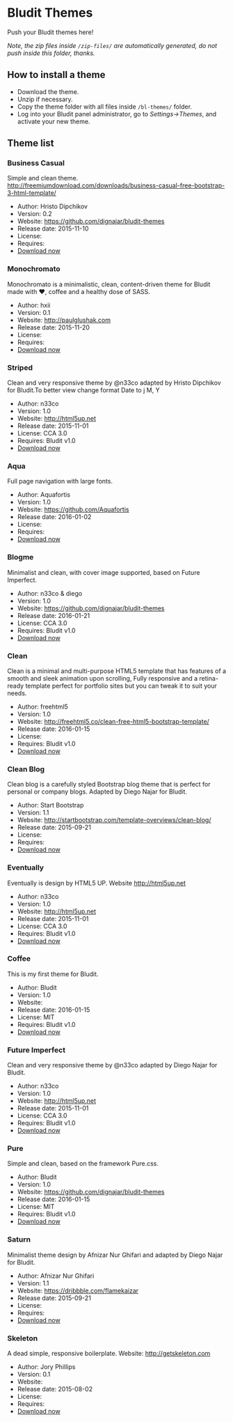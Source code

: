 # Bludit Themes
Push your Bludit themes here!

*Note, the zip files inside `/zip-files/` are automatically generated, do not push inside this folder, thanks.*

## How to install a theme
- Download the theme.
- Unzip if necessary.
- Copy the theme folder with all files inside `/bl-themes/` folder.
- Log into your Bludit panel administrator, go to *Settings->Themes*, and activate your new theme.

## Theme list

### Business Casual
Simple and clean theme. http://freemiumdownload.com/downloads/business-casual-free-bootstrap-3-html-template/ 
- Author: Hristo Dipchikov
- Version: 0.2
- Website: https://github.com/dignajar/bludit-themes
- Release date: 2015-11-10
- License: 
- Requires: 
- [Download now](https://github.com/dignajar/bludit-themes/blob/master/zip-files/Business-Casual.zip?raw=true)

### Monochromato
Monochromato is a minimalistic, clean, content-driven theme for Bludit made with ❤, coffee and a healthy dose of SASS.
- Author: hxii
- Version: 0.1
- Website: http://paulglushak.com
- Release date: 2015-11-20
- License: 
- Requires: 
- [Download now](https://github.com/dignajar/bludit-themes/blob/master/zip-files/Monochromato.zip?raw=true)

### Striped
Clean and very responsive theme by @n33co adapted by Hristo Dipchikov for Bludit.To better view change format Date to j M, Y
- Author: n33co
- Version: 1.0
- Website: http://html5up.net
- Release date: 2015-11-01
- License: CCA 3.0
- Requires: Bludit v1.0
- [Download now](https://github.com/dignajar/bludit-themes/blob/master/zip-files/Striped.zip?raw=true)

### Aqua
Full page navigation with large fonts.
- Author: Aquafortis
- Version: 1.0
- Website: https://github.com/Aquafortis
- Release date: 2016-01-02
- License: 
- Requires: 
- [Download now](https://github.com/dignajar/bludit-themes/blob/master/zip-files/aqua.zip?raw=true)

### Blogme
Minimalist and clean, with cover image supported, based on Future Imperfect.
- Author: n33co & diego
- Version: 1.0
- Website: https://github.com/dignajar/bludit-themes
- Release date: 2016-01-21
- License: CCA 3.0
- Requires: Bludit v1.0
- [Download now](https://github.com/dignajar/bludit-themes/blob/master/zip-files/blogme.zip?raw=true)

### Clean
Clean is a minimal and multi-purpose HTML5 template that has features of a smooth and sleek animation upon scrolling, Fully responsive and a retina-ready template perfect for portfolio sites but you can tweak it to suit your needs.
- Author: freehtml5
- Version: 1.0
- Website: http://freehtml5.co/clean-free-html5-bootstrap-template/
- Release date: 2016-01-15
- License: 
- Requires: Bludit v1.0
- [Download now](https://github.com/dignajar/bludit-themes/blob/master/zip-files/clean.zip?raw=true)

### Clean Blog
Clean blog is a carefully styled Bootstrap blog theme that is perfect for personal or company blogs. Adapted by Diego Najar for Bludit.
- Author: Start Bootstrap
- Version: 1.1
- Website: http://startbootstrap.com/template-overviews/clean-blog/
- Release date: 2015-09-21
- License: 
- Requires: 
- [Download now](https://github.com/dignajar/bludit-themes/blob/master/zip-files/cleanblog.zip?raw=true)

### Eventually
Eventually is design by HTML5 UP. Website http://html5up.net
- Author: n33co
- Version: 1.0
- Website: http://html5up.net
- Release date: 2015-11-01
- License: CCA 3.0
- Requires: Bludit v1.0
- [Download now](https://github.com/dignajar/bludit-themes/blob/master/zip-files/eventually.zip?raw=true)

### Coffee
This is my first theme for Bludit.
- Author: Bludit
- Version: 1.0
- Website: 
- Release date: 2016-01-15
- License: MIT
- Requires: Bludit v1.0
- [Download now](https://github.com/dignajar/bludit-themes/blob/master/zip-files/example-coffee.zip?raw=true)

### Future Imperfect
Clean and very responsive theme by @n33co adapted by Diego Najar for Bludit.
- Author: n33co
- Version: 1.0
- Website: http://html5up.net
- Release date: 2015-11-01
- License: CCA 3.0
- Requires: Bludit v1.0
- [Download now](https://github.com/dignajar/bludit-themes/blob/master/zip-files/future-imperfect.zip?raw=true)

### Pure
Simple and clean, based on the framework Pure.css.
- Author: Bludit
- Version: 1.0
- Website: https://github.com/dignajar/bludit-themes
- Release date: 2016-01-15
- License: MIT
- Requires: Bludit v1.0
- [Download now](https://github.com/dignajar/bludit-themes/blob/master/zip-files/pure.zip?raw=true)

### Saturn
Minimalist theme design by Afnizar Nur Ghifari and adapted by Diego Najar for Bludit.
- Author: Afnizar Nur Ghifari
- Version: 1.1
- Website: https://dribbble.com/flamekaizar
- Release date: 2015-09-21
- License: 
- Requires: 
- [Download now](https://github.com/dignajar/bludit-themes/blob/master/zip-files/saturn.zip?raw=true)

### Skeleton
A dead simple, responsive boilerplate. Website: http://getskeleton.com
- Author: Jory Phillips
- Version: 0.1
- Website: 
- Release date: 2015-08-02
- License: 
- Requires: 
- [Download now](https://github.com/dignajar/bludit-themes/blob/master/zip-files/skeleton.zip?raw=true)

